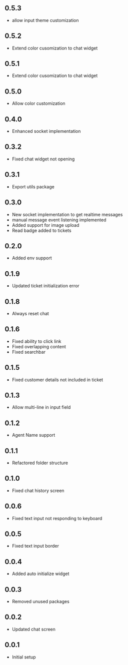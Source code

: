 ## 0.5.3
* allow input theme customization
## 0.5.2
* Extend color cusomization to chat widget
## 0.5.1
* Extend color cusomization to chat widget
## 0.5.0
* Allow color customization
## 0.4.0
* Enhanced socket implementation
## 0.3.2
* Fixed chat widget not opening
## 0.3.1
* Export utils package
## 0.3.0
* New socket implementation to get realtime messages
* manual message event listening implemented
* Added support for image upload
* Read badge added to tickets
## 0.2.0
* Added env support
## 0.1.9
* Updated ticket initialization error 
## 0.1.8
* Always reset chat
## 0.1.6
* Fixed ability to click link
* Fixed overlapping content
* Fixed searchbar 
## 0.1.5
* Fixed customer details not included in ticket 
## 0.1.3
* Allow multi-line in input field
## 0.1.2
* Agent Name support
## 0.1.1
* Refactored folder structure
## 0.1.0
* Fixed chat history screen
## 0.0.6
* Fixed text input not responding to keyboard
## 0.0.5
* Fixed text input border
## 0.0.4
* Added auto initialize widget
## 0.0.3
* Removed unused packages
## 0.0.2
* Updated chat screen
## 0.0.1

* Initial setup